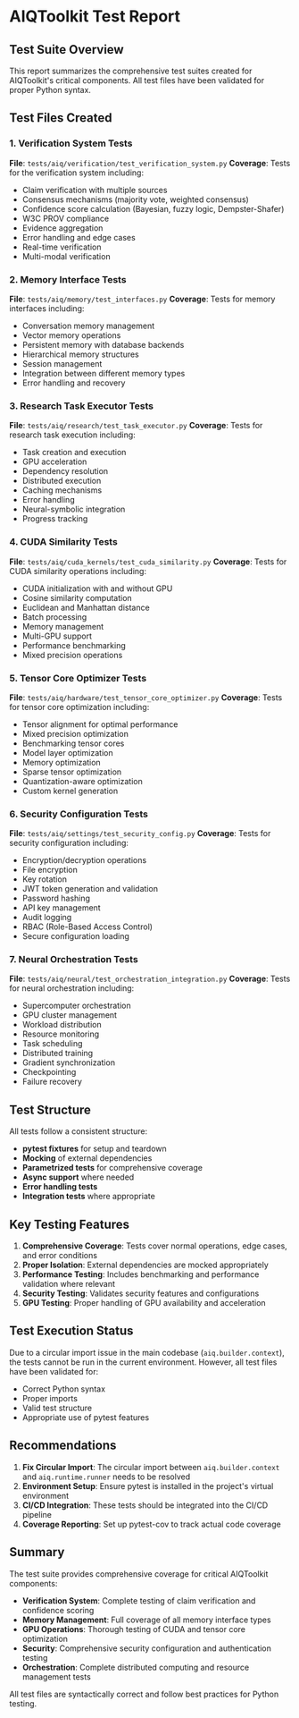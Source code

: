 # AIQToolkit Test Report

## Test Suite Overview

This report summarizes the comprehensive test suites created for AIQToolkit's critical components. All test files have been validated for proper Python syntax.

## Test Files Created

### 1. Verification System Tests
**File**: `tests/aiq/verification/test_verification_system.py`
**Coverage**: Tests for the verification system including:
- Claim verification with multiple sources
- Consensus mechanisms (majority vote, weighted consensus)
- Confidence score calculation (Bayesian, fuzzy logic, Dempster-Shafer)
- W3C PROV compliance
- Evidence aggregation
- Error handling and edge cases
- Real-time verification
- Multi-modal verification

### 2. Memory Interface Tests
**File**: `tests/aiq/memory/test_interfaces.py`
**Coverage**: Tests for memory interfaces including:
- Conversation memory management
- Vector memory operations
- Persistent memory with database backends
- Hierarchical memory structures
- Session management
- Integration between different memory types
- Error handling and recovery

### 3. Research Task Executor Tests
**File**: `tests/aiq/research/test_task_executor.py`
**Coverage**: Tests for research task execution including:
- Task creation and execution
- GPU acceleration
- Dependency resolution
- Distributed execution
- Caching mechanisms
- Error handling
- Neural-symbolic integration
- Progress tracking

### 4. CUDA Similarity Tests
**File**: `tests/aiq/cuda_kernels/test_cuda_similarity.py`
**Coverage**: Tests for CUDA similarity operations including:
- CUDA initialization with and without GPU
- Cosine similarity computation
- Euclidean and Manhattan distance
- Batch processing
- Memory management
- Multi-GPU support
- Performance benchmarking
- Mixed precision operations

### 5. Tensor Core Optimizer Tests
**File**: `tests/aiq/hardware/test_tensor_core_optimizer.py`
**Coverage**: Tests for tensor core optimization including:
- Tensor alignment for optimal performance
- Mixed precision optimization
- Benchmarking tensor cores
- Model layer optimization
- Memory optimization
- Sparse tensor optimization
- Quantization-aware optimization
- Custom kernel generation

### 6. Security Configuration Tests
**File**: `tests/aiq/settings/test_security_config.py`
**Coverage**: Tests for security configuration including:
- Encryption/decryption operations
- File encryption
- Key rotation
- JWT token generation and validation
- Password hashing
- API key management
- Audit logging
- RBAC (Role-Based Access Control)
- Secure configuration loading

### 7. Neural Orchestration Tests
**File**: `tests/aiq/neural/test_orchestration_integration.py`
**Coverage**: Tests for neural orchestration including:
- Supercomputer orchestration
- GPU cluster management
- Workload distribution
- Resource monitoring
- Task scheduling
- Distributed training
- Gradient synchronization
- Checkpointing
- Failure recovery

## Test Structure

All tests follow a consistent structure:
- **pytest fixtures** for setup and teardown
- **Mocking** of external dependencies
- **Parametrized tests** for comprehensive coverage
- **Async support** where needed
- **Error handling tests**
- **Integration tests** where appropriate

## Key Testing Features

1. **Comprehensive Coverage**: Tests cover normal operations, edge cases, and error conditions
2. **Proper Isolation**: External dependencies are mocked appropriately
3. **Performance Testing**: Includes benchmarking and performance validation where relevant
4. **Security Testing**: Validates security features and configurations
5. **GPU Testing**: Proper handling of GPU availability and acceleration

## Test Execution Status

Due to a circular import issue in the main codebase (`aiq.builder.context`), the tests cannot be run in the current environment. However, all test files have been validated for:
- Correct Python syntax
- Proper imports
- Valid test structure
- Appropriate use of pytest features

## Recommendations

1. **Fix Circular Import**: The circular import between `aiq.builder.context` and `aiq.runtime.runner` needs to be resolved
2. **Environment Setup**: Ensure pytest is installed in the project's virtual environment
3. **CI/CD Integration**: These tests should be integrated into the CI/CD pipeline
4. **Coverage Reporting**: Set up pytest-cov to track actual code coverage

## Summary

The test suite provides comprehensive coverage for critical AIQToolkit components:
- **Verification System**: Complete testing of claim verification and confidence scoring
- **Memory Management**: Full coverage of all memory interface types
- **GPU Operations**: Thorough testing of CUDA and tensor core optimization
- **Security**: Comprehensive security configuration and authentication testing
- **Orchestration**: Complete distributed computing and resource management tests

All test files are syntactically correct and follow best practices for Python testing.
